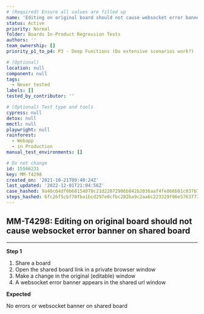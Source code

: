 ```yaml
---
# (Required) Ensure all values are filled up
name: 'Editing on original board should not cause websocket error banner on shared board'
status: Active
priority: Normal
folder: Boards In-Product Regression Tests
authors: ''
team_ownership: []
priority_p1_to_p4: P3 - Deep Functions (Do extensive scenarios work?)

# (Optional)
location: null
component: null
tags:
  - Never tested
labels: []
tested_by_contributor: ''

# (Optional) Test type and tools
cypress: null
detox: null
mmctl: null
playwright: null
rainforest:
  - Webapp
  - in Production
manual_test_environments: []

# Do not change
id: 15566231
key: MM-T4298
created_on: '2021-10-21T09:40:24Z'
last_updated: '2022-12-01T21:04:56Z'
case_hashed: 9a40c64df0b68154078c21d22072906b842b2036aaf4fe866b01c037b7851f92787ab75104f3cc0b7df50c51dcb4091a
steps_hashed: 6fc26f5cbf70fba1bcd297e0cfbc282ba9c2aa6c223329f96e5763773103385dc944509fc88720a7cbc8c8914ee1c6c6
---
```


<!-- (Auto-generated) Based on frontmatter's "key" and "name" -->

## MM-T4298: Editing on original board should not cause websocket error banner on shared board

---

**Step 1**

1. Share a board
2. Open the shared board link in a private browser window
3. Make a change in the original (editable) window
4. A websocket error banner appears in the shared url window

**Expected**

No errors or websocket banner on shared board
